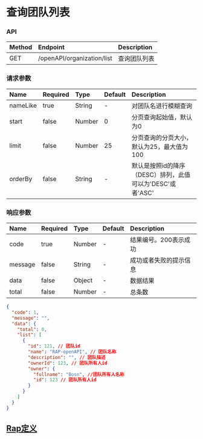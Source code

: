 <!--
 * @Author: xia xian
 * @Date: 2022-06-06 17:26:30
 * @LastEditors: xia xian
 * @LastEditTime: 2022-11-23 17:09:58
 * @Description:
-->
# 查询团队列表

### API

| Method | Endpoint                       | Description            |
| :----- | :----------------------------- | :--------------------- |
| GET   | /openAPI/organization/list | 查询团队列表 |


### 请求参数

| Name | Required | Type | Default | Description |
| :-- | :-- | :-- | :-- | :-- |
| nameLike | true | String | - | 对团队名进行模糊查询 |
| start | false | Number | 0 | 分页查询起始值，默认为0 |
| limit | false | Number | 25 | 分页查询的分页大小，默认为25，最大值为100 |
| orderBy | false | String | - | 默认是按照id的降序（DESC）排列，此值可以为'DESC'或者'ASC' |

### 响应参数

| Name    | Required | Type   | Default | Description                                 |
| :------ | :------- | :----- | :------ | :------------------------------------------ |
| code    | true     | Number |    -    | 结果编号。200表示成功 |
| message | false    | String |    -    | 成功或者失败的提示信息                         |
| data    | false    | Object   |    -     | 数据结果                                 |
| total    | false    | Number   |    -     | 总条数                                 |

``` json
{
  "code": 1,
  "message": "",
  "data": {
    "total": 0,
    "list": [
      {
        "id": 121, // 团队id
        "name": "RAP-openAPI", // 团队名称
        "description": "", // 团队描述
        "ownerId": 123, // 团队所有人id
        "owner": {
          "fullname": "Bosn", //团队所有人名称
          "id": 123 // 团队所有人id
        }
      }
    ]
  }
}
```

## [Rap定义](/repository/editor?id=317&itf=12573)